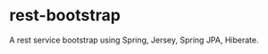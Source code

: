 rest-bootstrap
==============

A rest service bootstrap using Spring, Jersey, Spring JPA, Hiberate.
